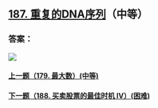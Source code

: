 ## [187. 重复的DNA序列](https://leetcode-cn.com/problems/repeated-dna-sequences/)（中等）





### 答案：



![](https://img-blog.csdnimg.cn/20200807155236311.png)

#### [上一题（179. 最大数）(中等)](https://github.com/sdwwld/leetCode/blob/master/src/main/java/com/wld/java/leetcode/leetCode0179.md)

#### [下一题（188. 买卖股票的最佳时机 IV）(困难)](https://github.com/sdwwld/leetCode/blob/master/src/main/java/com/wld/java/leetcode/leetCode0188.md)